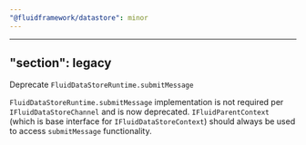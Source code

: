 ```yaml
---
"@fluidframework/datastore": minor
---
```

---
"section": legacy
---

Deprecate `FluidDataStoreRuntime.submitMessage`

`FluidDataStoreRuntime.submitMessage` implementation is not required per `IFluidDataStoreChannel` and is now deprecated. `IFluidParentContext` (which is base interface for `IFluidDataStoreContext`) should always be used to access `submitMessage` functionality.
